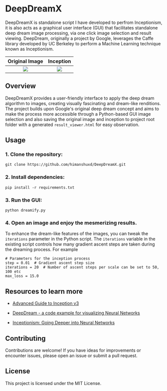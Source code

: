 # DeepDreamX

DeepDreamX is standalone script I have developed to perfrom Inceptionism, it is also acts as a graphical user interface (GUI) that facilitates standalone deep dream image processing, via one click image selection and result viewing. DeepDream, originally a project by Google, leverages the Caffe library developed by UC Berkeley to perform a Machine Learning technique known as Inceptionism.

Original Image             |  Inception
:-------------------------:|:-------------------------:
![](https://raw.githubusercontent.com/himanshuxd/DeepDreamX/master/parallax.jpg)  |  ![](https://raw.githubusercontent.com/himanshuxd/DeepDreamX/master/parallax_dream.png)

## Overview
DeepDreamX provides a user-friendly interface to apply the deep dream algorithm to images, creating visually fascinating and dream-like renditions. The project builds upon Google's original deep dream concept and aims to make the process more accessible through a Python-based GUI image selection and also saving the original image and inception to project root folder with a generated `result_viewer.html` for easy observation.

## Usage
### 1. Clone the repository:

`git clone https://github.com/himanshuxd/DeepDreamX.git`

### 2. Install dependencies:

`pip install -r requirements.txt`

### 3. Run the GUI:

`python dreamify.py`

### 4. Open an image and enjoy the mesmerizing results.
To enhance the dream-like features of the images, you can tweak the `iterations` parameter in the Python script. The `iterations` variable in the existing script controls how many gradient ascent steps are taken during the dreaming process. For example

    # Parameters for the inception process
    step = 0.01  # Gradient ascent step size
    iterations = 20  # Number of ascent steps per scale can be set to 50, 100 etc
    max_loss = 15.0


## Resources to learn more

- [Advanced Guide to Inception v3](https://cloud.google.com/tpu/docs/inception-v3-advanced)

- [DeepDream - a code example for visualizing Neural Networks](https://ai.googleblog.com/2015/07/deepdream-code-example-for-visualizing.html)

- [Inceptionism: Going Deeper into Neural Networks](https://ai.googleblog.com/2015/06/inceptionism-going-deeper-into-neural.html)


## Contributing
Contributions are welcome! If you have ideas for improvements or encounter issues, please open an issue or submit a pull request.

## License
This project is licensed under the MIT License.
